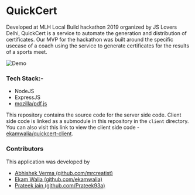 # QuickCert

Developed at MLH Local Build hackathon 2019 organized by JS Lovers Delhi, QuickCert is a service to automate the generation and distribution of certificates. Our MVP for the hackathon was built around the specific usecase of a coach using the service to generate certificates for the results of a sports meet.

![Demo](demo/demo.gif)

### Tech Stack:-

- NodeJS
- ExpressJS
- [mozilla/pdf.js](https://github.com/mozilla/pdf.js/)

This repository contains the source code for the server side code. Client side code is linked as a submodule in this repository in the `client` directory. You can also visit this link to view the client side code - [ekamwalia/quickcert-client](https://github.com/ekamwalia/quickcert-client).

### Contributors

This application was developed by

- [Abhishek Verma (github.com/mrcreatist)](https://github.com/mrcreatist)
- [Ekam Walia (github.com/ekamwalia)](https://github.com/ekamwalia)
- [Prateek jain (github.com/Prateek93a)](https://github.com/Prateek93a)
